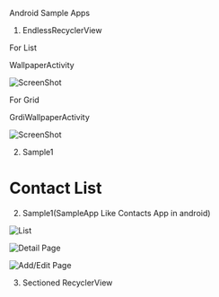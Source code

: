 


Android Sample Apps


1) EndlessRecyclerView

For List

WallpaperActivity




![ScreenShot](https://www.dropbox.com/s/qw88sr5xkaxq770/list.png)

For Grid

GrdiWallpaperActivity


![ScreenShot](https://dl.dropboxusercontent.com/u/83669745/images/grid.png)




2) Sample1


Contact List 
=======
2) Sample1(SampleApp Like Contacts App in android)


![List](https://dl.dropboxusercontent.com/u/83669745/images/Screenshot_2015-09-27-20-57-56.png)


![Detail Page](https://dl.dropboxusercontent.com/u/83669745/images/Screenshot_2015-09-23-15-09-20.png)


![Add/Edit Page](https://dl.dropboxusercontent.com/u/83669745/images/Screenshot_2015-09-23-15-09-09.png)


3) Sectioned RecyclerView

